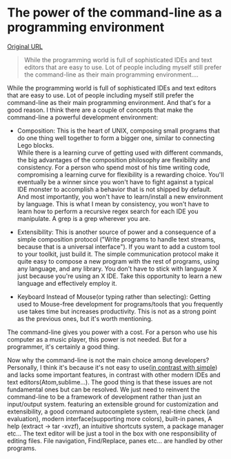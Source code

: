 # The power of the command-line as a programming environment

[Original URL](http://pindexis.github.io/command-line/2015/12/23/power-of-commmand-line.html)

> While the programming world is full of sophisticated IDEs and text editors that are easy to use. Lot of people including myself still prefer the command-line as their main programming environment....

While the programming world is full of sophisticated IDEs and text editors that are easy to use. Lot of people including myself still prefer the command-line as their main programming environment. And that's for a good reason. I think there are a couple of concepts that make the command-line a powerful development environment:

- Composition: This is the heart of UNIX, composing small programs that do one thing well together to form a bigger one, similar to connecting Lego blocks.<br>
  While there is a learning curve of getting used with different commands, the big advantages of the composition philosophy are flexibility and consistency. For a person who spend most of his time writing code, compromising a learning curve for flexibility is a rewarding choice. You'll eventually be a winner since you won't have to fight against a typical IDE monster to accomplish a behavior that is not shipped by default. And most importantly, you won't have to learn/install a new environment by language. This is what I mean by consistency, you won't have to learn how to perform a recursive regex search for each IDE you manipulate. A grep is a grep wherever you are.

- Extensibility: This is another source of power and a consequence of a simple composition protocol ("Write programs to handle text streams, because that is a universal interface"). If you want to add a custom tool to your toolkit, just build it. The simple communication protocol make it quite easy to compose a new program with the rest of programs, using any language, and any library. You don't have to stick with language X just because you're using an X IDE. Take this opportunity to learn a new language and effectively employ it.

- Keyboard Instead of Mouse(or typing rather than selecting): Getting used to Mouse-free development for programs/tools that you frequently use takes time but increases productivity. This is not as a strong point as the previous ones, but it's worth mentioning.

The command-line gives you power with a cost. For a person who use his computer as a music player, this power is not needed. But for a programmer, it's certainly a good thing.

Now why the command-line is not the main choice among developers? Personally, I think it's because it's not easy to use([in contrast with simple](http://www.infoq.com/presentations/Simple-Made-Easy)) and lacks some important features, in contrast with other modern IDEs and text editors(Atom,sublime...). The good thing is that these issues are not fundamental ones but can be resolved. We just need to reinvent the command-line to be a framework of development rather than just an input/output system. featuring an extensible ground for customization and extensibility, a good command autocomplete system, real-time check (and evaluation), modern interface(supporting more colors), built-in panes, A help (extract -> tar -xvzf), an intuitive shortcuts system, a package manager etc... The text editor will be just a tool in the box with one responsibility of editing files. File navigation, Find/Replace, panes etc... are handled by other programs.
